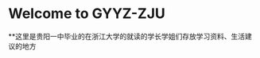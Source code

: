 <!--
 * @Author: Hamilton2718 3054970772@qq.com
 * @Date: 2024-06-30 20:11:01
 * @LastEditors: Hamilton2718 3054970772@qq.com
 * @LastEditTime: 2024-07-01 13:15:00
 * @FilePath: \my-wiki\docs\index.md
 * @Description: 这是默认设置,请设置`customMade`, 打开koroFileHeader查看配置 进行设置: https://github.com/OBKoro1/koro1FileHeader/wiki/%E9%85%8D%E7%BD%AE
-->
# Welcome to GYYZ-ZJU
**这里是贵阳一中毕业的在浙江大学的就读的学长学姐们存放学习资料、生活建议的地方


